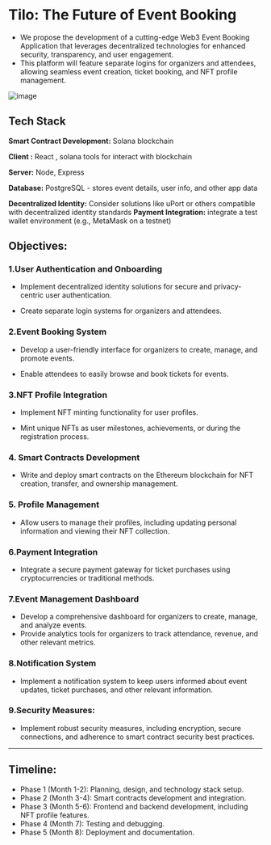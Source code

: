 
# Tilo: The Future of Event Booking

* We propose the development of a cutting-edge Web3 Event Booking Application that leverages decentralized technologies for enhanced security, transparency, and user engagement. 
* This platform will feature separate logins for organizers and attendees, allowing seamless event creation, ticket booking, and NFT profile management.

![image](https://github.com/sankaralingamv/tilo/assets/122398798/b13f3d9a-5622-4d02-9b7d-2a6fd7555788)


## Tech Stack

**Smart Contract Development:**   Solana blockchain 

**Client :** React , solana tools for interact with blockchain

**Server:** Node, Express

**Database:** PostgreSQL - stores event details, user info, and other app data

**Decentralized Identity:**  Consider solutions like uPort or others compatible with decentralized identity standards
**Payment Integration:**   integrate a test wallet environment (e.g., MetaMask on a testnet)


## Objectives:

### 1.User Authentication and Onboarding

* Implement decentralized identity solutions for secure and privacy-centric user authentication.

* Create separate login systems for organizers and attendees.

### 2.Event Booking System

* Develop a user-friendly interface for organizers to create, manage, and promote events.

* Enable attendees to easily browse and book tickets for events.

### 3.NFT Profile Integration

* Implement NFT minting functionality for user profiles.

* Mint unique NFTs as user milestones, achievements, or during the registration process.

### 4. Smart Contracts Development

* Write and deploy smart contracts on the Ethereum blockchain for NFT creation, transfer, and ownership management.

### 5. Profile Management

* Allow users to manage their profiles, including updating personal information and viewing their NFT collection.

### 6.Payment Integration

* Integrate a secure payment gateway for ticket purchases using cryptocurrencies or traditional methods.

### 7.Event Management Dashboard

* Develop a comprehensive dashboard for organizers to create, manage, and analyze events.
* Provide analytics tools for organizers to track attendance, revenue, and other relevant metrics.

### 8.Notification System


* Implement a notification system to keep users informed about event updates, ticket purchases, and other relevant information.

### 9.Security Measures:

* Implement robust security measures, including encryption, secure connections, and adherence to smart contract security best practices.

---
## Timeline:

* Phase 1 (Month 1-2): Planning, design, and technology stack setup.
* Phase 2 (Month 3-4): Smart contracts development and integration.
* Phase 3 (Month 5-6): Frontend and backend development, including NFT profile    features.
* Phase 4 (Month 7): Testing and debugging.
* Phase 5 (Month 8): Deployment and documentation.

